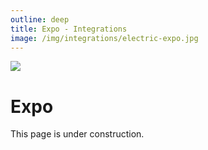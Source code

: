 ```yaml
---
outline: deep
title: Expo - Integrations
image: /img/integrations/electric-expo.jpg
---
```


<img src="/img/integrations/expo.svg" class="product-icon" />

# Expo

This page is under construction.